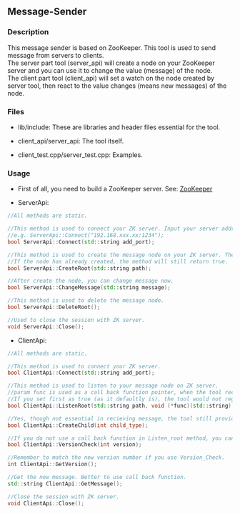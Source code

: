 ## Message-Sender

### Description

This message sender is based on ZooKeeper. This tool is used to send message from servers to clients.  
The server part tool (server\_api) will create a node on your ZooKeeper server and you can use it to change the value (message) of the node.  
The client part tool (client\_api) will set a watch on the node created by server tool, then react to the value changes (means new messages) of the node.

### Files

+ lib/include:
These are libraries and header files essential for the tool.  

+ client\_api/server\_api:
The tool itself.

+ client\_test.cpp/server\_test.cpp:
Examples.

### Usage

+ First of all, you need to build a ZooKeeper server. See: [ZooKeeper](https://zookeeper.apache.org/doc/current/index.html)

+ ServerApi:

```c++
//All methods are static.

//This method is used to connect your ZK server. Input your server address and port as a string.
//e.g. ServerApi::Connect("192.168.xxx.xx:1234");
bool ServerApi::Connect(std::string add_port);

//This method is used to create the message node on your ZK server. The path is a file-path-like string. See ZK's official documents to know how to set path.
//If the node has already created, the method will still return true.
bool ServerApi::CreateRoot(std::string path);

//After create the node, you can change message now.
bool ServerApi::ChangeMessage(std::string message);

//This method is used to delete the message node.
bool ServerApi::DeleteRoot();

//Used to close the session with ZK server.
void ServerApi::Close();
```

+ ClientApi:

```c++
//All methods are static.

//This method is used to connect your ZK server.
bool ClientApi::Connect(std::string add_port);

//This method is used to listen to your message node on ZK server.
//param func is used as a call back function pointer, when the tool recieved a new message, it would transmit the message string as the parameter to your call back function.
//If you set first as true (as it defaultly is), the tool would not regard the message on the node as a new message when it first connects, in case that the message is old and has not been changed for a long time.
bool ClientApi::ListenRoot(std::string path, void (*func)(std::string) = NULL, bool first = true);

//Yes, though not essential in recieving message, the tool still provides you with a method to create a node. The default node type is ephemeral_sequential. See the ZK official documents to know the types of nodes.
bool ClientApi::CreateChild(int child_type);

//If you do not use a call back function in Listen_root method, you can use this method to check your message version. If the version does not match (return false), you are recieving a new message.
bool ClientApi::VersionCheck(int version);

//Remember to match the new version number if you use Version_Check.
int ClientApi::GetVersion();

//Get the new message. Better to use call back function.
std::string ClientApi::GetMessage();

//Close the session with ZK server.
void ClientApi::Close();
```